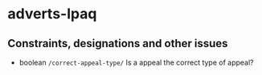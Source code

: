 # adverts-lpaq

## Constraints, designations and other issues

- boolean `/correct-appeal-type/` Is a <appeal type> appeal the correct type of appeal?
